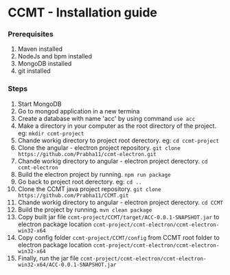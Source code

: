 # CCMT - Installation guide

### Prerequisites
1) Maven installed
2) NodeJs and bpm installed
3) MongoDB installed
4) git installed

### Steps
1) Start MongoDB
2) Go to mongod application in a new termina
3) Create a database with name 'acc' by using command ```use acc```
1) Make a directory in your computer as the root directory of the project. eg: ```mkdir ccmt-project```
1) Chande workig directory to project root derectory. eg: ```cd ccmt-project```
3) Clone the angular - electron project repository. ```git clone https://github.com/Prabha11/ccmt-electron.git```
1) Chande workig directory to angular - electron project derectory. ```cd ccmt-electron```
2) Build the electron project by running. ```npm run package```
2) Go back to project root derectory. eg: ```cd ..```
1) Clone the CCMT java project repository. ```git clone https://github.com/Prabha11/CCMT.git```
1) Chande workig directory to angular - electron project derectory. ```cd CCMT```
2) Build the project by running. ```mvn clean package```
5) Copy built jar file ```ccmt-project/CCMT/target/ACC-0.0.1-SNAPSHOT.jar``` to electron package location ```ccmt-project/ccmt-electron/ccmt-electron-win32-x64```
6) Copy config folder ```ccmt-project/CCMT/config``` from CCMT root folder to electron package location ```ccmt-project/ccmt-electron/ccmt-electron-win32-x64```
7) Finally, run the jar file ```ccmt-project/ccmt-electron/ccmt-electron-win32-x64/ACC-0.0.1-SNAPSHOT.jar```
